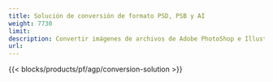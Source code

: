 ```yaml
---
title: Solución de conversión de formato PSD, PSB y AI
weight: 7730
limit: 
description: Convertir imágenes de archivos de Adobe PhotoShop e Illustrator y otros formatos
url: 
---
```


{{< blocks/products/pf/agp/conversion-solution >}} 
